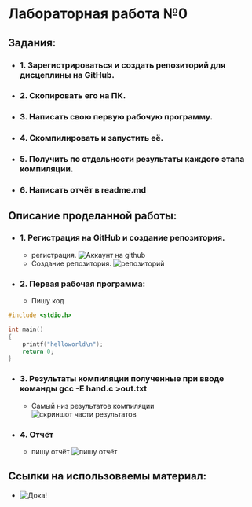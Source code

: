 #  Лабораторная работа №0
## Задания:
+ ### 1. Зарегистрироваться и создать репозиторий для дисцеплины на GitHub.
+ ### 2. Скопировать его на ПК.
+ ### 3. Написать свою первую рабочую программу.
+ ### 4. Скомпилировать и запустить её.
+ ### 5. Получить по отдельности результаты каждого этапа компиляции.
+ ### 6. Написать отчёт в readme.md
## Описание проделанной работы:
* ### 1. Регистрация на GitHub и создание репозитория.  
     + регистрация.
![Аккаунт на github](https://github.com/MbSmD/programming/assets/144994955/8db3b3d8-725c-4ea8-a00d-e97c8c258396)
     + Создание репозитория.
![репозиторий](https://github.com/MbSmD/programming/assets/144994955/19041990-b0d3-4068-89e2-b95fb1352a29)
* ### 2. Первая рабочая программа:
     + Пишу код
```C
#include <stdio.h>

int main()
{
    printf("helloworld\n");
    return 0;
}
```
* ### 3. Результаты компиляции полученные при вводе команды gcc -E hand.c >out.txt
     + Самый низ результатов компиляции 
![скриншот части результатов](https://github.com/MbSmD/programming/assets/144994955/734eb9e6-e516-4dbc-82fb-1fb4c62f6f2f)
* ### 4. Отчёт
     + пишу отчёт
![пишу отчёт](https://github.com/MbSmD/programming/assets/144994955/627c3872-7dad-4542-a4ec-9c2cf3bd9bc7)
## Ссылки на использоваемы материал:
+ ![Дока!](https://doka.guide/tools/markdown/)


